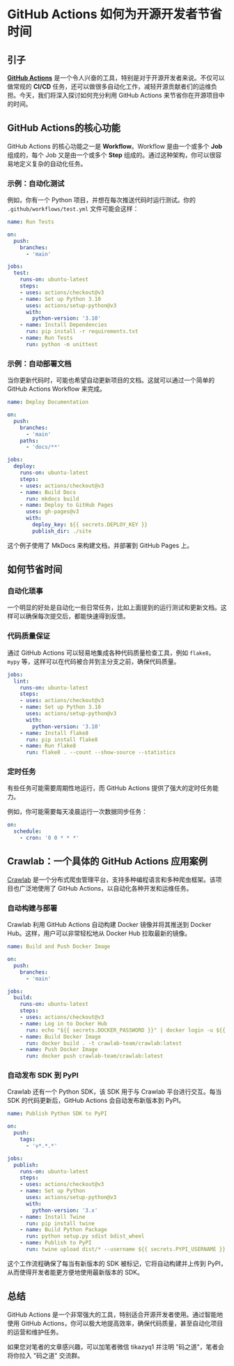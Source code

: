 # GitHub Actions 如何为开源开发者节省时间

## 引子

**[GitHub Actions](https://docs.github.com/cn/actions)** 是一个令人兴奋的工具，特别是对于开源开发者来说。不仅可以做常规的 **CI/CD** 任务，还可以做很多自动化工作，减轻开源贡献者们的运维负担。今天，我们将深入探讨如何充分利用 GitHub Actions 来节省你在开源项目中的时间。

## GitHub Actions的核心功能

GitHub Actions 的核心功能之一是 **Workflow**。Workflow 是由一个或多个 **Job** 组成的，每个 Job 又是由一个或多个 **Step** 组成的。通过这种架构，你可以很容易地定义复杂的自动化任务。

### 示例：自动化测试

例如，你有一个 Python 项目，并想在每次推送代码时运行测试。你的 `.github/workflows/test.yml` 文件可能会这样：

```yaml
name: Run Tests

on: 
  push:
    branches:
      - 'main'

jobs:
  test:
    runs-on: ubuntu-latest
    steps:
    - uses: actions/checkout@v3
    - name: Set up Python 3.10
      uses: actions/setup-python@v3
      with:
        python-version: '3.10'
    - name: Install Dependencies
      run: pip install -r requirements.txt
    - name: Run Tests
      run: python -m unittest
```

### 示例：自动部署文档

当你更新代码时，可能也希望自动更新项目的文档。这就可以通过一个简单的 GitHub Actions Workflow 来完成。

```yaml
name: Deploy Documentation

on:
  push:
    branches:
      - 'main'
    paths:
      - 'docs/**'

jobs:
  deploy:
    runs-on: ubuntu-latest
    steps:
    - uses: actions/checkout@v3
    - name: Build Docs
      run: mkdocs build
    - name: Deploy to GitHub Pages
      uses: gh-pages@v3
      with:
        deploy_key: ${{ secrets.DEPLOY_KEY }}
        publish_dir: ./site
```

这个例子使用了 MkDocs 来构建文档，并部署到 GitHub Pages 上。

## 如何节省时间

### 自动化琐事

一个明显的好处是自动化一些日常任务，比如上面提到的运行测试和更新文档。这样可以确保每次提交后，都能快速得到反馈。

### 代码质量保证

通过 GitHub Actions 可以轻易地集成各种代码质量检查工具，例如 `flake8`，`mypy` 等，这样可以在代码被合并到主分支之前，确保代码质量。

```yaml
jobs:
  lint:
    runs-on: ubuntu-latest
    steps:
    - uses: actions/checkout@v3
    - name: Set up Python 3.10
      uses: actions/setup-python@v3
      with:
        python-version: '3.10'
    - name: Install flake8
      run: pip install flake8
    - name: Run flake8
      run: flake8 . --count --show-source --statistics
```

### 定时任务

有些任务可能需要周期性地运行，而 GitHub Actions 提供了强大的定时任务能力。

例如，你可能需要每天凌晨运行一次数据同步任务：

```yaml
on:
  schedule:
    - cron: '0 0 * * *'
```

## Crawlab：一个具体的 GitHub Actions 应用案例

[Crawlab](https://github.com/crawlab-team/crawlab) 是一个分布式爬虫管理平台，支持多种编程语言和多种爬虫框架。该项目也广泛地使用了 GitHub Actions，以自动化各种开发和运维任务。

### 自动构建与部署

Crawlab 利用 GitHub Actions 自动构建 Docker 镜像并将其推送到 Docker Hub。这样，用户可以非常轻松地从 Docker Hub 拉取最新的镜像。

```yaml
name: Build and Push Docker Image

on:
  push:
    branches:
      - 'main'

jobs:
  build:
    runs-on: ubuntu-latest
    steps:
    - uses: actions/checkout@v3
    - name: Log in to Docker Hub
      run: echo "${{ secrets.DOCKER_PASSWORD }}" | docker login -u ${{ secrets.DOCKER_USERNAME }} --password-stdin
    - name: Build Docker Image
      run: docker build . -t crawlab-team/crawlab:latest
    - name: Push Docker Image
      run: docker push crawlab-team/crawlab:latest
```

### 自动发布 SDK 到 PyPI

Crawlab 还有一个 Python SDK，该 SDK 用于与 Crawlab 平台进行交互。每当 SDK 的代码更新后，GitHub Actions 会自动发布新版本到 PyPI。

```yaml
name: Publish Python SDK to PyPI

on:
  push:
    tags:
      - 'v*.*.*'

jobs:
  publish:
    runs-on: ubuntu-latest
    steps:
    - uses: actions/checkout@v3
    - name: Set up Python
      uses: actions/setup-python@v3
      with:
        python-version: '3.x'
    - name: Install Twine
      run: pip install twine
    - name: Build Python Package
      run: python setup.py sdist bdist_wheel
    - name: Publish to PyPI
      run: twine upload dist/* --username ${{ secrets.PYPI_USERNAME }} --password ${{ secrets.PYPI_PASSWORD }}
```

这个工作流程确保了每当有新版本的 SDK 被标记，它将自动构建并上传到 PyPI，从而使得开发者能更方便地使用最新版本的 SDK。

## 总结

GitHub Actions 是一个非常强大的工具，特别适合开源开发者使用。通过智能地使用 GitHub Actions，你可以极大地提高效率，确保代码质量，甚至自动化项目的运营和维护任务。

如果您对笔者的文章感兴趣，可以加笔者微信 tikazyq1 并注明 "码之道"，笔者会将你拉入 "码之道" 交流群。